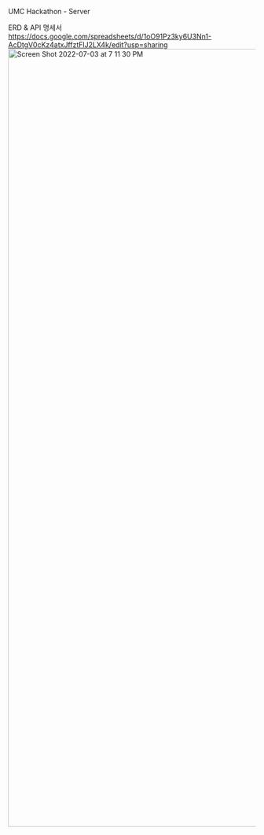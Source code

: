 UMC Hackathon - Server

ERD & API 명세서
https://docs.google.com/spreadsheets/d/1oO91Pz3ky6U3Nn1-AcDtgV0cKz4atxJffztFlJ2LX4k/edit?usp=sharing
<img width="1583" alt="Screen Shot 2022-07-03 at 7 11 30 PM" src="https://user-images.githubusercontent.com/93398875/177035085-89433328-461d-48d5-8e1d-d7318d7b8691.png">
